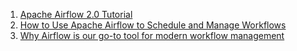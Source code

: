 1. [Apache Airflow 2.0 Tutorial](https://medium.com/apache-airflow/apache-airflow-2-0-tutorial-41329bbf7211)
2. [How to Use Apache Airflow to Schedule and Manage Workflows](https://www.freecodecamp.org/news/how-to-use-apache-airflow-to-manage-workflows/)
3. [Why Airflow is our go-to tool for modern workflow management](https://muttdata.ai/blog/2022/04/20/modern-workflow-management-with-airflow.html)
